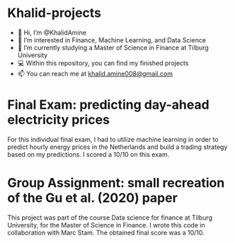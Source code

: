 # Khalid-projects

* 👋 Hi, I’m @KhalidAmine
* 👀 I’m interested in Finance, Machine Learning, and Data Science
* 🌱 I’m currently studying a Master of Science in Finance at Tilburg University
* 💻 Within this repository, you can find my finished projects 
* 📫 You can reach me at khalid.amine008@gmail.com

# Final Exam: predicting day-ahead electricity prices

For this individual final exam, I had to utilize machine learning in order to predict hourly energy prices in the Netherlands and build a trading strategy based on my predictions. I scored a 10/10 on this exam.

# Group Assignment: small recreation of the Gu et al. (2020) paper 

This project was part of the course Data science for finance at Tilburg University, for the Master of Science in Finance. I wrote this code in collaboration with Marc Stam. The obtained final score was a 10/10.


